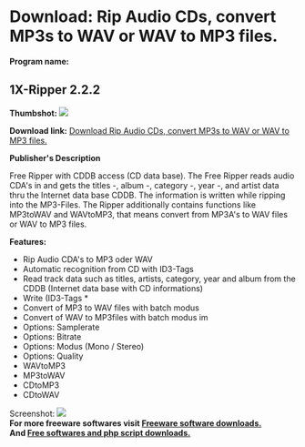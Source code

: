 # Download: Rip Audio CDs, convert MP3s to WAV or WAV to MP3 files.

**Program name:**

## 1X-Ripper 2.2.2

  
**Thumbshot:** ![](http://www.freewarefiles.com/screenshot/1xripper_md.gif)   
  
**Download link:** [Download Rip Audio CDs, convert MP3s to WAV or WAV to MP3 files.](http://freesoftwares.boysofts.com/X-Ripper_program_33141.html)  
  


**Publisher's Description**  
  


Free Ripper with CDDB access (CD data base). The Free Ripper reads audio CDA's in and gets the titles -, album -, category -, year -, and artist data thru the Internet data base CDDB. The information is written while ripping into the MP3-Files. The Ripper additionally contains functions like MP3toWAV and WAVtoMP3, that means convert from MP3A's to WAV files or WAV to MP3 files. 

**Features:**

  * Rip Audio CDA's to MP3 oder WAV 
  * Automatic recognition from CD with ID3-Tags 
  * Read track data such as titles, artists, category, year and album from the CDDB (Internet data base with CD informations) 
  * Write (ID3-Tags * 
  * Convert of MP3 to WAV files with batch modus 
  * Convert of WAV to MP3files with batch modus im 
  * Options: Samplerate 
  * Options: Bitrate 
  * Options: Modus (Mono / Stereo) 
  * Options: Quality 
  * WAVtoMP3 
  * MP3toWAV 
  * CDtoMP3 
  * CDtoWAV 

  
  
Screenshot: ![](http://www.freewarefiles.com/screenshot/1xripper.gif)   
**For more freeware softwares visit [Freeware software downloads.](http://freesoftwares.boysofts.com/)**   
**And [Free softwares and php script downloads.](http://www.boysofts.com/)**
